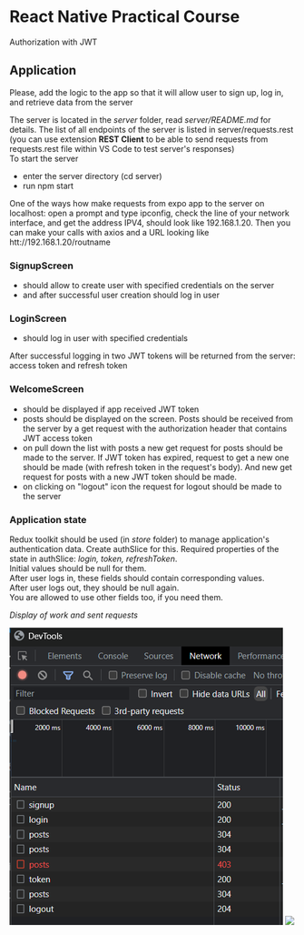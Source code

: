 # React Native Practical Course
Authorization with JWT

## Application
Please, add the logic to the app so that it will allow user to sign up, log in, and retrieve data from the server

The server is located in the *server* folder, read *server/README.md* for details.
The list of all endpoints of the server is listed in server/requests.rest (you can use extension **REST Client** to be able to send requests from requests.rest file within VS Code to test server's responses)  
To start the server 
 - enter the server directory (cd server)
 - run npm start

One of the ways how make requests from expo app to the server on localhost: 
open a prompt and type ipconfig, check the line of your network interface, and get the address IPV4, should look like 192.168.1.20. Then you can make your calls with axios and a URL looking like htt://192.168.1.20/routname

### SignupScreen 
 - should allow to create user with specified credentials on the server 
 - and after successful user creation should log in user

### LoginScreen
 - should log in user with specified credentials

After successful logging in two JWT tokens will be returned from the server: access token and refresh token

### WelcomeScreen
 - should be displayed if app received JWT token
 - posts should be displayed on the screen. Posts should be received from the server by a get request with the authorization header that contains JWT access token
 - on pull down the list with posts a new get request for posts should be made to the server. 
   If JWT token has expired, request to get a new one should be made (with refresh token in the request's body). And new get request for posts with a new JWT token should be made.
 - on clicking on "logout" icon the request for logout should be made to the server

### Application state
Redux toolkit should be used (in *store* folder) to manage application's authentication data.
Create authSlice for this. Required properties of the state in authSlice:
*login, token, refreshToken*.  
Initial values should be null for them.  
After user logs in, these fields should contain corresponding values.  
After user logs out, they should be null again.  
You are allowed to use other fields too, if you need them.  

*Display of work and sent requests*

<img src="./assets/dev-tools.png">
<img src="./assets/demo.gif" width=250>